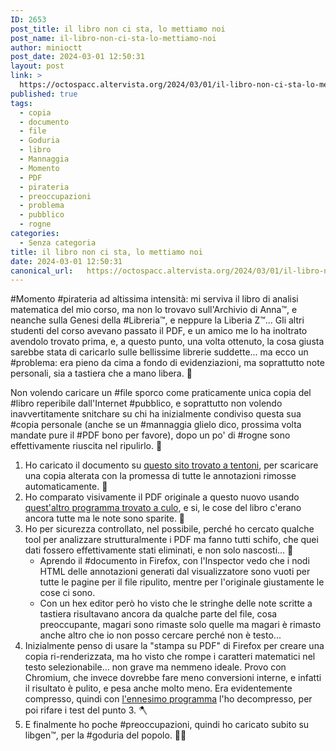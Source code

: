 ```yaml
---
ID: 2653
post_title: il libro non ci sta, lo mettiamo noi
post_name: il-libro-non-ci-sta-lo-mettiamo-noi
author: minioctt
post_date: 2024-03-01 12:50:31
layout: post
link: >
  https://octospacc.altervista.org/2024/03/01/il-libro-non-ci-sta-lo-mettiamo-noi/
published: true
tags:
  - copia
  - documento
  - file
  - Goduria
  - libro
  - Mannaggia
  - Momento
  - PDF
  - pirateria
  - preoccupazioni
  - problema
  - pubblico
  - rogne
categories:
  - Senza categoria
title: il libro non ci sta, lo mettiamo noi
date: 2024-03-01 12:50:31
canonical_url:   https://octospacc.altervista.org/2024/03/01/il-libro-non-ci-sta-lo-mettiamo-noi/
---
```

<!-- wp:paragraph -->
<p>#Momento #pirateria ad altissima intensità: mi serviva il libro di analisi matematica del mio corso, ma non lo trovavo sull'Archivio di Anna™, e neanche sulla Genesi della #Libreria™, e neppure la Liberia Z™... Gli altri studenti del corso avevano passato il PDF, e un amico me lo ha inoltrato avendolo trovato prima, e, a questo punto, una volta ottenuto, la cosa giusta sarebbe stata di caricarlo sulle bellissime librerie suddette... ma ecco un #problema: era pieno da cima a fondo di evidenziazioni, ma soprattutto note personali, sia a tastiera che a mano libera. 💩</p>
<!-- /wp:paragraph -->

<!-- wp:paragraph -->
<p>Non volendo caricare un #file sporco come praticamente unica copia del #libro reperibile dall'Internet #pubblico, e soprattutto non volendo inavvertitamente snitchare su chi ha inizialmente condiviso questa sua #copia personale (anche se un #mannaggia glielo dico, prossima volta mandate pure il #PDF bono per favore), dopo un po' di #rogne sono effettivamente riuscita nel ripulirlo. 🔫</p>
<!-- /wp:paragraph -->

<!-- wp:list {"ordered":true} -->
<ol><!-- wp:list-item -->
<li>Ho caricato il documento su <a href="https://products.aspose.app/pdf/annotation">questo sito trovato a tentoni</a>, per scaricare una copia alterata con la promessa di tutte le annotazioni rimosse automaticamente. 🌟</li>
<!-- /wp:list-item -->

<!-- wp:list-item -->
<li>Ho comparato visivamente il PDF originale a questo nuovo usando <a href="https://portableapps.com/apps/utilities/diffpdf_portable">quest'altro programma trovato a culo</a>, e si, le cose del libro c'erano ancora tutte ma le note sono sparite. 🌋</li>
<!-- /wp:list-item -->

<!-- wp:list-item -->
<li>Ho per sicurezza controllato, nel possibile, perché ho cercato qualche tool per analizzare strutturalmente i PDF ma fanno tutti schifo, che quei dati fossero effettivamente stati eliminati, e non solo nascosti... 🌊<!-- wp:list -->
<ul><!-- wp:list-item -->
<li>Aprendo il #documento in Firefox, con l'Inspector vedo che i nodi HTML delle annotazioni generati dal visualizzatore sono vuoti per tutte le pagine per il file ripulito, mentre per l'originale giustamente le cose ci sono.</li>
<!-- /wp:list-item -->

<!-- wp:list-item -->
<li>Con un hex editor però ho visto che le stringhe delle note scritte a tastiera risultavano ancora da qualche parte del file, cosa preoccupante, magari sono rimaste solo quelle ma magari è rimasto anche altro che io non posso cercare perché non è testo...</li>
<!-- /wp:list-item --></ul>
<!-- /wp:list --></li>
<!-- /wp:list-item -->

<!-- wp:list-item -->
<li>Inizialmente penso di usare la "stampa su PDF" di Firefox per creare una copia ri-renderizzata, ma ho visto che rompe i caratteri matematici nel testo selezionabile... non grave ma nemmeno ideale. Provo con Chromium, che invece dovrebbe fare meno conversioni interne, e infatti il risultato è pulito, e pesa anche molto meno. Era evidentemente compresso, quindi con <a href="https://github.com/qpdf/qpdf">l'ennesimo programma</a> l'ho decompresso, per poi rifare i test del punto 3. 🪓</li>
<!-- /wp:list-item -->

<!-- wp:list-item -->
<li>E finalmente ho poche #preoccupazioni, quindi ho caricato subito su libgen™, per la #goduria del popolo. 🐱‍👤</li>
<!-- /wp:list-item --></ol>
<!-- /wp:list -->